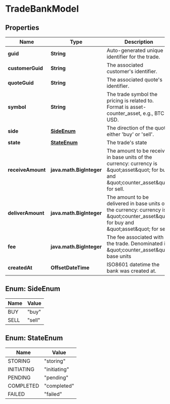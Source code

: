

# TradeBankModel


## Properties

Name | Type | Description | Notes
------------ | ------------- | ------------- | -------------
**guid** | **String** | Auto-generated unique identifier for the trade. |  [optional]
**customerGuid** | **String** | The associated customer&#39;s identifier. |  [optional]
**quoteGuid** | **String** | The associated quote&#39;s identifier. |  [optional]
**symbol** | **String** | The trade symbol the pricing is related to. Format is asset-counter_asset, e.g., BTC-USD. |  [optional]
**side** | [**SideEnum**](#SideEnum) | The direction of the quote: either &#39;buy&#39; or &#39;sell&#39;. |  [optional]
**state** | [**StateEnum**](#StateEnum) | The trade&#39;s state |  [optional]
**receiveAmount** | **java.math.BigInteger** | The amount to be received in base units of the currency: currency is \&quot;asset\&quot; for buy and \&quot;counter_asset\&quot; for sell. |  [optional]
**deliverAmount** | **java.math.BigInteger** | The amount to be delivered in base units of the currency: currency is \&quot;counter_asset\&quot; for buy and \&quot;asset\&quot; for sell. |  [optional]
**fee** | **java.math.BigInteger** | The fee associated with the trade. Denominated in \&quot;counter_asset\&quot; base units |  [optional]
**createdAt** | **OffsetDateTime** | ISO8601 datetime the bank was created at. |  [optional]



## Enum: SideEnum

Name | Value
---- | -----
BUY | &quot;buy&quot;
SELL | &quot;sell&quot;



## Enum: StateEnum

Name | Value
---- | -----
STORING | &quot;storing&quot;
INITIATING | &quot;initiating&quot;
PENDING | &quot;pending&quot;
COMPLETED | &quot;completed&quot;
FAILED | &quot;failed&quot;



